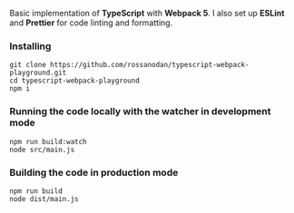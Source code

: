 Basic implementation of **TypeScript** with **Webpack 5**. I also set up **ESLint** and **Prettier** for code linting and formatting.

### Installing

```
git clone https://github.com/rossanodan/typescript-webpack-playground.git
cd typescript-webpack-playground
npm i
```

### Running the code locally with the watcher in development mode

```
npm run build:watch
node src/main.js
```

### Building the code in production mode

```
npm run build
node dist/main.js
```
